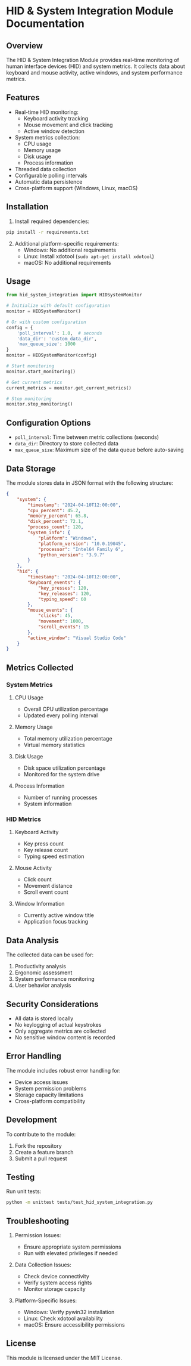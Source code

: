 # HID & System Integration Module Documentation

## Overview
The HID & System Integration Module provides real-time monitoring of human interface devices (HID) and system metrics. It collects data about keyboard and mouse activity, active windows, and system performance metrics.

## Features
- Real-time HID monitoring:
  - Keyboard activity tracking
  - Mouse movement and click tracking
  - Active window detection
- System metrics collection:
  - CPU usage
  - Memory usage
  - Disk usage
  - Process information
- Threaded data collection
- Configurable polling intervals
- Automatic data persistence
- Cross-platform support (Windows, Linux, macOS)

## Installation
1. Install required dependencies:
```bash
pip install -r requirements.txt
```

2. Additional platform-specific requirements:
   - Windows: No additional requirements
   - Linux: Install xdotool (`sudo apt-get install xdotool`)
   - macOS: No additional requirements

## Usage
```python
from hid_system_integration import HIDSystemMonitor

# Initialize with default configuration
monitor = HIDSystemMonitor()

# Or with custom configuration
config = {
    'poll_interval': 1.0,  # seconds
    'data_dir': 'custom_data_dir',
    'max_queue_size': 1000
}
monitor = HIDSystemMonitor(config)

# Start monitoring
monitor.start_monitoring()

# Get current metrics
current_metrics = monitor.get_current_metrics()

# Stop monitoring
monitor.stop_monitoring()
```

## Configuration Options
- `poll_interval`: Time between metric collections (seconds)
- `data_dir`: Directory to store collected data
- `max_queue_size`: Maximum size of the data queue before auto-saving

## Data Storage
The module stores data in JSON format with the following structure:
```json
{
    "system": {
        "timestamp": "2024-04-10T12:00:00",
        "cpu_percent": 45.2,
        "memory_percent": 65.8,
        "disk_percent": 72.1,
        "process_count": 120,
        "system_info": {
            "platform": "Windows",
            "platform_version": "10.0.19045",
            "processor": "Intel64 Family 6",
            "python_version": "3.9.7"
        }
    },
    "hid": {
        "timestamp": "2024-04-10T12:00:00",
        "keyboard_events": {
            "key_presses": 120,
            "key_releases": 120,
            "typing_speed": 60
        },
        "mouse_events": {
            "clicks": 45,
            "movement": 1000,
            "scroll_events": 15
        },
        "active_window": "Visual Studio Code"
    }
}
```

## Metrics Collected

### System Metrics
1. CPU Usage
   - Overall CPU utilization percentage
   - Updated every polling interval

2. Memory Usage
   - Total memory utilization percentage
   - Virtual memory statistics

3. Disk Usage
   - Disk space utilization percentage
   - Monitored for the system drive

4. Process Information
   - Number of running processes
   - System information

### HID Metrics
1. Keyboard Activity
   - Key press count
   - Key release count
   - Typing speed estimation

2. Mouse Activity
   - Click count
   - Movement distance
   - Scroll event count

3. Window Information
   - Currently active window title
   - Application focus tracking

## Data Analysis
The collected data can be used for:
1. Productivity analysis
2. Ergonomic assessment
3. System performance monitoring
4. User behavior analysis

## Security Considerations
- All data is stored locally
- No keylogging of actual keystrokes
- Only aggregate metrics are collected
- No sensitive window content is recorded

## Error Handling
The module includes robust error handling for:
- Device access issues
- System permission problems
- Storage capacity limitations
- Cross-platform compatibility

## Development
To contribute to the module:
1. Fork the repository
2. Create a feature branch
3. Submit a pull request

## Testing
Run unit tests:
```bash
python -m unittest tests/test_hid_system_integration.py
```

## Troubleshooting
1. Permission Issues:
   - Ensure appropriate system permissions
   - Run with elevated privileges if needed

2. Data Collection Issues:
   - Check device connectivity
   - Verify system access rights
   - Monitor storage capacity

3. Platform-Specific Issues:
   - Windows: Verify pywin32 installation
   - Linux: Check xdotool availability
   - macOS: Ensure accessibility permissions

## License
This module is licensed under the MIT License. 